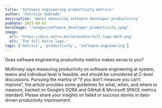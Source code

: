```yaml
---
title: 'Software engineering productivity metrics'
author: 'Patricio Sobrado'
description: 'About measuring software developer productivity'
pubDate: 2023-09-03
heroImage: "/images/software_developer_productivity.jpeg"
image:
  url: 'https://docs.astro.build/assets/full-logo-dark.png'
  alt: 'The full Astro logo.'
tags: ['metrics', 'productivity', 'software engineering']
---
```

Does software engineering productivity metrics makes sense to you?

McKinsey says measuring productivity on software engineering at system, teams and individual level is feasible, and should be considered at C-level discussions. Pursuing the mantra of “if you don’t measure you can’t improve”, the article provides some guidelines for what, when, and where to measure, backed on Google’s DORA and GitHub & Microsoft SPACE metrics standard.
Please share your insights on failed or success stories in data-driven productivity improvement.
